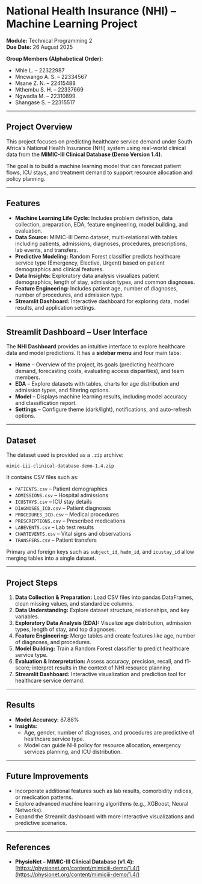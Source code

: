 # National Health Insurance (NHI) – Machine Learning Project

**Module:** Technical Programming 2  
**Due Date:** 26 August 2025  

**Group Members (Alphabetical Order):**  
- Mhle L. – 22322987  
- Mncwango A. S. – 22334567  
- Msane Z. N. – 22415488  
- Mthembu S. H. – 22337669  
- Ngwadla M. – 22310899  
- Shangase S. – 22315517  

---

## Project Overview

This project focuses on predicting healthcare service demand under South Africa's National Health Insurance (NHI) system using real-world clinical data from the **MIMIC-III Clinical Database (Demo Version 1.4)**.  

The goal is to build a machine learning model that can forecast patient flows, ICU stays, and treatment demand to support resource allocation and policy planning.

---

## Features

- **Machine Learning Life Cycle:** Includes problem definition, data collection, preparation, EDA, feature engineering, model building, and evaluation.  
- **Data Source:** MIMIC-III Demo dataset, multi-relational with tables including patients, admissions, diagnoses, procedures, prescriptions, lab events, and transfers.  
- **Predictive Modeling:** Random Forest classifier predicts healthcare service type (Emergency, Elective, Urgent) based on patient demographics and clinical features.  
- **Data Insights:** Exploratory data analysis visualizes patient demographics, length of stay, admission types, and common diagnoses.  
- **Feature Engineering:** Includes patient age, number of diagnoses, number of procedures, and admission type.  
- **Streamlit Dashboard:** Interactive dashboard for exploring data, model results, and application settings.  

---

## Streamlit Dashboard – User Interface

The **NHI Dashboard** provides an intuitive interface to explore healthcare data and model predictions. It has a **sidebar menu** and four main tabs:

- **Home** – Overview of the project, its goals (predicting healthcare demand, forecasting costs, evaluating access disparities), and team members.  
- **EDA** – Explore datasets with tables, charts for age distribution and admission types, and filtering options.  
- **Model** – Displays machine learning results, including model accuracy and classification report.  
- **Settings** – Configure theme (dark/light), notifications, and auto-refresh options.  

---

## Dataset

The dataset used is provided as a `.zip` archive:  

`mimic-iii-clinical-database-demo-1.4.zip`  

It contains CSV files such as:  

- `PATIENTS.csv` – Patient demographics  
- `ADMISSIONS.csv` – Hospital admissions  
- `ICUSTAYS.csv` – ICU stay details  
- `DIAGNOSES_ICD.csv` – Patient diagnoses  
- `PROCEDURES_ICD.csv` – Medical procedures  
- `PRESCRIPTIONS.csv` – Prescribed medications  
- `LABEVENTS.csv` – Lab test results  
- `CHARTEVENTS.csv` – Vital signs and observations  
- `TRANSFERS.csv` – Patient transfers  

Primary and foreign keys such as `subject_id`, `hadm_id`, and `icustay_id` allow merging tables into a single dataset.

---

## Project Steps

1. **Data Collection & Preparation:** Load CSV files into pandas DataFrames, clean missing values, and standardize columns.  
2. **Data Understanding:** Explore dataset structure, relationships, and key variables.  
3. **Exploratory Data Analysis (EDA):** Visualize age distribution, admission types, length of stay, and top diagnoses.  
4. **Feature Engineering:** Merge tables and create features like age, number of diagnoses, and procedures.  
5. **Model Building:** Train a Random Forest classifier to predict healthcare service type.  
6. **Evaluation & Interpretation:** Assess accuracy, precision, recall, and f1-score; interpret results in the context of NHI resource planning.  
7. **Streamlit Dashboard:** Interactive visualization and prediction tool for healthcare service demand.  

---

## Results

- **Model Accuracy:** 87.88%  
- **Insights:**  
  - Age, gender, number of diagnoses, and procedures are predictive of healthcare service type.  
  - Model can guide NHI policy for resource allocation, emergency services planning, and ICU distribution.  

---

## Future Improvements

- Incorporate additional features such as lab results, comorbidity indices, or medication patterns.  
- Explore advanced machine learning algorithms (e.g., XGBoost, Neural Networks).  
- Expand the Streamlit dashboard with more interactive visualizations and predictive scenarios.  

---

## References

- **PhysioNet – MIMIC-III Clinical Database (v1.4):** [https://physionet.org/content/mimiciii-demo/1.4/](https://physionet.org/content/mimiciii-demo/1.4/)  

